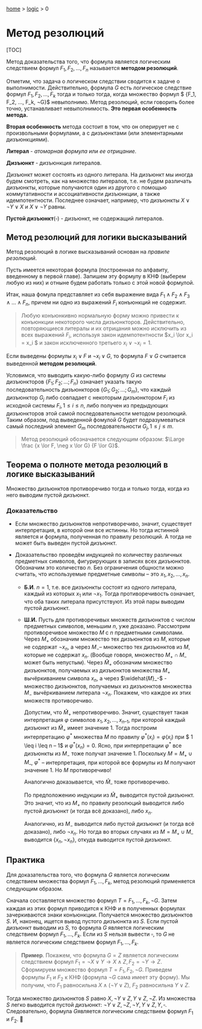 [home](../../) > [logic](../) > 0

# Метод резолюций

[TOC]

Метод доказательства того, что формула является логическим следствием формул $F_1, F_2, ..., F_n$ называется **методом резолюций**. 

Отметим, что задача о логическом следствии сводится к задаче о выполнимости. Действительно, формула $G$ есть логическое следствие формул $F_1, F_2, ..., F_k$ тогда и только тогда, когда множество формул $ {F_1, F_2, ..., F_k, ¬G}$ невыполнимо. Метод резолюций, если говорить более точно, устанавливает невыполнимость. **Это первая особенность метода.**

**Вторая особенность** метода состоит в том, что он оперирует не с произвольными формулами, а с дизъюнктами (или элементарными дизъюнкциями).

__Литерал__ - _атомарная формула_ или _ее отрицание._

__Дизъюнкт__ - дизъюнкция литералов.

Дизъюнкт может состоять из одного литерала. На дизъюнкт мы иногда будем смотреть, как на множество литералов, т.е. не будем различать дизъюнкты, которые получаются один из другого с помощью коммутативности и ассоциативности дизъюнкции, а также идемпотентности. Последнее означает, например, что дизъюнкты $X \lor \neg Y \lor X$ и $X \lor \neg Y$ равны.

__Пустой дизъюнкт__($\square$) - дизъюнкт, не содержащий литералов.

## Метод резолюций для логики высказываний

Метод резолюций в логике высказываний основан на *правиле резолюций*. 

Пусть имеется некоторая формула (построенная по алфавиту, введенному в первой главе). Запишем эту формулу в КНФ (выберем любую из них) и отныне будем работать только с этой новой формулой.

Итак, наша фомула представляет из себя выражение вида $F_1\land F_2 \land F_3 \land ...\land F_n$, причем ни одно из выражений $F_i$ конъюнкций не содержит.

> Любую конъюнкивно нормальную форму можно привести к конъюнкции некоторого числа дизъюнкторов. Действительно, повторяющиеся литералы и их отрицания можно исключить из всех выражений $F_i$, используя закон идемпотентности $x_i \lor x_i = x_i $ и закон исключенного третьего $x_i \lor \neg x_i = 1$. 

Если выведены формулы $x_i \lor F$ и $\neg x_i \lor G$, то формула $F \lor G$ считается выведенной **методом резолюций**.

Условимся, что выводить какую-либо формулу $G$ из системы дизъюнкторов $\{F_1; F_2; ...; F_n\}$ означает указать такую последовательность дизъюнкторов $\{G_1; G_2; ...; G_m\}$, что каждый дизъюнктор $G_j$ либо совпадает с некоторым дизъюнктором $F_i$ из исходной системы ${F_i}, 1 \le i \le n$, либо получен из предыдующих дизъюнкторов этой самой последовательности методом резолюций. Таким образом, под выведенной фомулой $G$ будет подразумеваться самый последний элемент $G_m$ последовательности ${G_j}, 1 \le j \le m$. 

> Метод резолюций обозначается следующим образом: $\Large \frac {x \lor F, \neg x \lor G} {F \lor G}$. 

## Теорема о полноте метода резолюций в логике высказываний

Множество дизъюнктов противоречиво тогда и только тогда, когда из него выводим пустой дизъюнкт.

### Доказательство

* Если множество дизъюнктов непротиворечиво, значит, существует интерпретация, в которой они все истинны. Но тогда истинной является и формула, полученная по правилу резолюций. А тогда не может быть выведен пустой дизъюнкт.

* Доказательство проведём индукцией по количеству различных предметных символов, фигурирующих в записях всех дизъюнктов. Обозначим это количество $n$. Без ограничения общности можно считать, что используемые предметные символы – это $x_1, x_2, …, x_n$. 

  * **Б.И**. $n = 1$, т.е. все дизъюнкты состоят из одного литерала, каждый из которых $x_1$ или $\neg x_1$. Тогда противоречивость означает, что оба таких литерала присутствуют. Из этой пары выводим пустой дизъюнкт. 

  * **Ш.И.** Пусть для противоречивых множеств дизъюнктов с числом предметных символов, меньшим $n$, уже доказано. Рассмотрим противоречивое множество $M$ с $n$ предметными символами. Через $M_+$ обозначим множество тех дизъюнктов из $M$, которые не содержат $\neg x_n$, а через $M_-$– множество тех дизъюнктов из $M$, которые не содержат $x_n$. (Вообще говоря, множество $M_+ \cap M_–$ может быть непустым). Через $\widehat{M}_+$ обозначим множество дизъюнктов, получаемых из дизъюнктов множества $M_+$ вычёркиванием символа $x_n$, а через $\widehat{𝑀̂}_-$ -  множество дизъюнктов, получаемых из дизъюнктов множества $M_-$ вычёркиванием литерала $\neg x_n$. Покажем, что каждое их этих множеств противоречиво. 

    Допустим, что $\widehat{M}_+$ непротиворечиво. Значит, существует такая интерпретация $\varphi$ символов $x_1, x_2, …, x_{n –1}$, при которой каждый дизъюнкт из $\widehat{M}_+$ имеет значение 1. Тогда построим интерпретацию $\varphi^*$ множества $M$ по правилу $\varphi^*(x_i) = \varphi(x_i)$ при $ 1 \leq i \leq n – 1$ и $\varphi^*(x_n) = 0$. Ясно, при интерпретации $\varphi^*$ все дизъюнкты из $M_-$ тоже получат значение 1. Поскольку $M = M_+ \cup M_–$, $\varphi^*$ – интерпретация, при которой все формулы из $M$ получают значение 1. Но $M$ противоречиво! 

    Аналогично доказывается, что $\widehat{M}_–$  тоже противоречиво.

    По предположению индукции из $\widehat{M}_+$ выводится пустой дизъюнкт. Это значит, что из $M_+$ по правилу резолюций выводится либо пустой дизъюнкт (и тогда всё доказано), либо $x_n$. 

    Аналогично, из $M_-$ выводится либо пустой дизъюнкт (и тогда всё доказано), либо $\neg x_n$. Но тогда во вторых случаях из $M = M_+ \cup M_–$ выводится $\{x_n, \neg x_n\}$, откуда выводится пустой дизъюнкт.

## Практика

Для доказательства того, что формула $G$ является логическим следствием множества формул $F_1, …, F_k$, метод резолюций применяется следующим образом.

Сначала составляется множество формул $T = {F_1, …, F_k, \neg G}$. Затем каждая из этих формул приводится к КНФ и в полученных формулах зачеркиваются знаки конъюнкции. Получается множество дизъюнктов $S$. И, наконец, ищется вывод пустого дизъюнкта из $S$. Если пустой дизъюнкт выводим из $S$, то формула $G$ является логическим следствием формул $F_1, …, F_k$. Если из $S$ нельзя вывести $\square$, то $G$ не является логическим следствием формул $F_1, …, F_k$.

>  **Пример**. Покажем, что формула $G = Z$ является логическим следствием формул $F_1 = \neg X \lor Y \rightarrow X \land Z, F_2 = \neg Y \rightarrow Z$. Сформируем множество формул $T = {F_1, F_2, \neg G}$. Приведем формулы $F_1$ и $F_2$ к КНФ (формула $\neg G$ сама имеет эту форму). Мы получим, что $F_1$ равносильна $X \land (\neg Y \lor Z)$, $F_2$ равносильна $Y \lor Z$.

Тогда множество дизъюнктов $S​$ равно ${ X, \neg Y \lor Z, Y \lor Z, \neg Z }​$. Из множества $S​$ легко выводится пустой дизъюнкт: $\neg Y \lor Z, \neg Z, \neg Y, Y \lor Z, Y, \square​$. Следовательно, формула $G​$ является логическим следствием формул $F_1​$ и $F_2​$. 􀀀